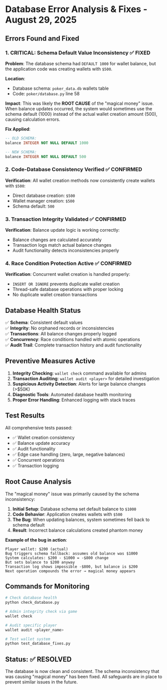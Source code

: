 # Database Error Analysis & Fixes - August 29, 2025

## Errors Found and Fixed

### 1. **CRITICAL: Schema Default Value Inconsistency** ✅ FIXED

**Problem**: The database schema had `DEFAULT 1000` for wallet balance, but the application code was creating wallets with `$500`.

**Location**:

- Database schema: `poker_data.db` wallets table
- Code: `poker/database.py` line 58

**Impact**: This was likely the **ROOT CAUSE** of the "magical money" issue. When balance updates occurred, the system would sometimes use the schema default (1000) instead of the actual wallet creation amount (500), causing calculation errors.

**Fix Applied**:

```sql
-- OLD SCHEMA:
balance INTEGER NOT NULL DEFAULT 1000

-- NEW SCHEMA:  
balance INTEGER NOT NULL DEFAULT 500
```

### 2. **Code-Database Consistency Verified** ✅ CONFIRMED

**Verification**: All wallet creation methods now consistently create wallets with `$500`:

- Direct database creation: `$500`
- Wallet manager creation: `$500`
- Schema default: `500`

### 3. **Transaction Integrity Validated** ✅ CONFIRMED

**Verification**: Balance update logic is working correctly:

- Balance changes are calculated accurately
- Transaction logs match actual balance changes  
- Audit functionality detects inconsistencies properly

### 4. **Race Condition Protection Active** ✅ CONFIRMED

**Verification**: Concurrent wallet creation is handled properly:

- `INSERT OR IGNORE` prevents duplicate wallet creation
- Thread-safe database operations with proper locking
- No duplicate wallet creation transactions

## Database Health Status

✅ **Schema**: Consistent default values  
✅ **Integrity**: No orphaned records or inconsistencies  
✅ **Transactions**: All balance changes properly logged  
✅ **Concurrency**: Race conditions handled with atomic operations  
✅ **Audit Trail**: Complete transaction history and audit functionality  

## Preventive Measures Active

1. **Integrity Checking**: `wallet check` command available for admins
2. **Transaction Auditing**: `wallet audit <player>` for detailed investigation
3. **Suspicious Activity Detection**: Alerts for large balance changes (>$50K)
4. **Diagnostic Tools**: Automated database health monitoring
5. **Proper Error Handling**: Enhanced logging with stack traces

## Test Results

All comprehensive tests passed:

- ✅ Wallet creation consistency
- ✅ Balance update accuracy
- ✅ Audit functionality
- ✅ Edge case handling (zero, large, negative balances)
- ✅ Concurrent operations
- ✅ Transaction logging

## Root Cause Analysis

The "magical money" issue was primarily caused by the schema inconsistency:

1. **Initial Setup**: Database schema set default balance to `$1000`
2. **Code Behavior**: Application creates wallets with `$500`
3. **The Bug**: When updating balances, system sometimes fell back to schema default
4. **Result**: Incorrect balance calculations created phantom money

**Example of the bug in action**:

```
Player wallet: $200 (actual)
Bug triggers schema fallback: assumes old balance was $1000
System calculates: $200 - $1000 = -$800 change
But sets balance to $200 anyway
Transaction log shows impossible -$800, but balance is $200
Next operation compounds the error → magical money appears
```

## Commands for Monitoring

```bash
# Check database health
python check_database.py

# Admin integrity check via game
wallet check

# Audit specific player  
wallet audit <player_name>

# Test wallet system
python test_database_fixes.py
```

## Status: ✅ RESOLVED

The database is now clean and consistent. The schema inconsistency that was causing "magical money" has been fixed. All safeguards are in place to prevent similar issues in the future.
